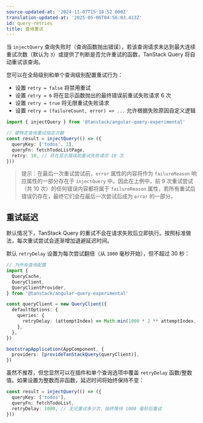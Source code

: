 ```yaml
---
source-updated-at: '2024-11-07T15:18:52.000Z'
translation-updated-at: '2025-05-06T04:56:03.413Z'
id: query-retries
title: 查询重试
---
```


当 `injectQuery` 查询失败时（查询函数抛出错误），若该查询请求未达到最大连续重试次数（默认为 `3`）或提供了判断是否允许重试的函数，TanStack Query 将自动重试该查询。

您可以在全局级别和单个查询级别配置重试行为：

- 设置 `retry = false` 将禁用重试
- 设置 `retry = 6` 将在显示函数抛出的最终错误前重试失败请求 6 次
- 设置 `retry = true` 将无限重试失败请求
- 设置 `retry = (failureCount, error) => ...` 允许根据失败原因自定义逻辑

```ts
import { injectQuery } from '@tanstack/angular-query-experimental'

// 使特定查询重试指定次数
const result = injectQuery(() => ({
  queryKey: ['todos', 1],
  queryFn: fetchTodoListPage,
  retry: 10, // 将在显示错误前重试失败请求 10 次
}))
```

> 提示：在最后一次重试尝试前，`error` 属性的内容将作为 `failureReason` 响应属性的一部分存在于 `injectQuery` 中。因此在上例中，前 9 次重试尝试（共 10 次）的任何错误内容都将属于 `failureReason` 属性，若所有重试后错误仍存在，最终它们会在最后一次尝试后成为 `error` 的一部分。

## 重试延迟

默认情况下，TanStack Query 的重试不会在请求失败后立即执行。按照标准做法，每次重试尝试会逐渐增加退避延迟时间。

默认 `retryDelay` 设置为每次尝试翻倍（从 `1000` 毫秒开始），但不超过 30 秒：

```ts
// 为所有查询配置
import {
  QueryCache,
  QueryClient,
  QueryClientProvider,
} from '@tanstack/angular-query-experimental'

const queryClient = new QueryClient({
  defaultOptions: {
    queries: {
      retryDelay: (attemptIndex) => Math.min(1000 * 2 ** attemptIndex, 30000),
    },
  },
})

bootstrapApplication(AppComponent, {
  providers: [provideTanStackQuery(queryClient)],
})
```

虽然不推荐，但您显然可以在插件和单个查询选项中覆盖 `retryDelay` 函数/整数值。如果设置为整数而非函数，延迟时间将始终保持不变：

```ts
const result = injectQuery(() => ({
  queryKey: ['todos'],
  queryFn: fetchTodoList,
  retryDelay: 1000, // 无论重试多少次，始终等待 1000 毫秒后重试
}))
```
